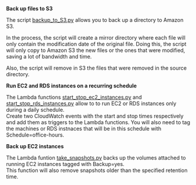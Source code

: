 
**Back up files to S3**

The script [backup_to_S3.py](backup_to_S3.py) allows you to back up a directory to Amazon S3.

In the process, the script will create a mirror directory where each file will only contain the modification date of the original file. Doing this, the script will only copy to Amazon S3 the new files or the ones that were modified, saving a lot of bandwidth and time.

Also, the script will remove in S3 the files that were removed in the source directory.

**Run EC2 and RDS instances on a recurring schedule**

The Lambda functions [start_stop_ec2_instances.py](start_stop_ec2_instances.py) and [start_stop_rds_instances.py](start_stop_rds_instances.py) allow to to run EC2 or RDS instances only during a daily schedule. </br>
Create two CloudWatch events with the start and stop times respectively and add them as triggers to the Lambda functions. 
You will also need to tag the machines or RDS instnaces that will be in this schedule with Schedule=office-hours. 

**Back up EC2 instances**

The Lambda funtion [take_snapshots.py](take_snapshots.py) backs up the volumes attached to running EC2 instances tagged with Backup=yes. </br>
This function will also remove snapshots older than the specified retention time. 
